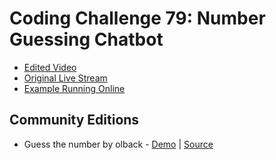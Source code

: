 # Coding Challenge 79: Number Guessing Chatbot
* [Edited Video](https://www.youtube.com/watch?v=zGe1m_bLOFk)
* [Original Live Stream](https://www.youtube.com/watch?v=Pscq691SADc)
* [Example Running Online](https://codingtrain.github.io/Rainbow-Code/CodingChallenges/CC_079_Number_Guessing_Chatbot/)


## Community Editions
- Guess the number by olback - [Demo](https://olback.github.io/code-snippets/js/guess-the-number/) | [Source](https://github.com/olback/code-snippets/tree/master/js/guess-the-number)
